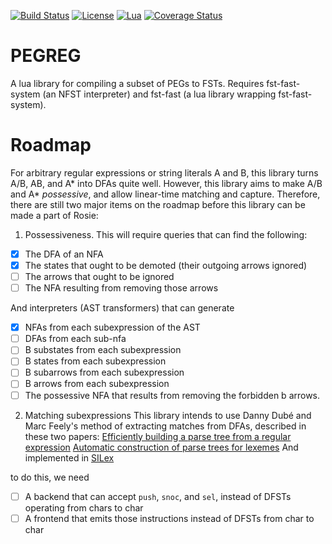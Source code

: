 [![Build Status](https://travis-ci.com/jsalzbergedu/pegreg.svg?branch=master)](https://travis-ci.com/jsalzbergedu/pegreg) 
[![License](http://img.shields.io/badge/Licence-MIT-brightgreen.svg)](LICENSE)
[![Lua](https://img.shields.io/badge/Lua-5.2%2C%205.3%2C%20MoonJIT-blue.svg)]()
[![Coverage Status](https://coveralls.io/repos/github/jsalzbergedu/pegreg/badge.svg?branch=master)](https://coveralls.io/github/jsalzbergedu/pegreg?branch=master)

# PEGREG
A lua library for compiling a subset of PEGs to FSTs.
Requires fst-fast-system (an NFST interpreter) and fst-fast (a lua library wrapping fst-fast-system).

# Roadmap
For arbitrary regular expressions or string literals A and B, this library
turns A/B, AB, and A* into DFAs quite well.
However, this library aims to make A/B and A* _possessive_, and allow
linear-time matching and capture.
Therefore, there are still two major items on the roadmap before this library can
be made a part of Rosie:

1. Possessiveness.
This will require queries that can find the following:
- [X] The DFA of an NFA
- [X] The states that ought to be demoted (their outgoing arrows ignored)
- [ ] The arrows that ought to be ignored
- [ ] The NFA resulting from removing those arrows

And interpreters (AST transformers) that can generate
- [X] NFAs from each subexpression of the AST
- [ ] DFAs from each sub-nfa
- [ ] B substates from each subexpression
- [ ] B states from each subexpression
- [ ] B subarrows from each subexpression
- [ ] B arrows from each subexpression
- [ ] The possessive NFA that results from removing the forbidden b arrows.

2. Matching subexpressions
This library intends to use Danny Dubé and Marc Feely's method of extracting
matches from DFAs, described in these two papers:
[Efficiently building a parse tree from a regular expression](https://www.iro.umontreal.ca/~feeley/papers/DubeFeeleyACTAINFORMATICA00.pdf)
[Automatic construction of parse trees for lexemes](http://www.schemeworkshop.org/2006/14-dube.pdf)
And implemented in [SILex](https://code.call-cc.org/svn/chicken-eggs/release/5/silex/trunk/silex.scm)

to do this, we need

- [ ] A backend that can accept `push`, `snoc`, and `sel`, instead of DFSTs operating from chars to char
- [ ] A frontend that emits those instructions instead of DFSTs from char to char
